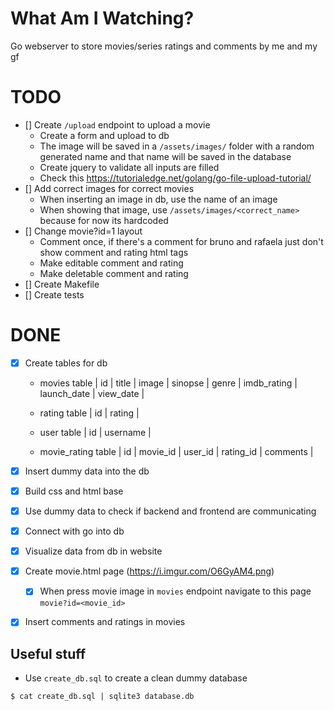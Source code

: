# What Am I Watching?

Go webserver to store movies/series ratings and comments by me and my gf

# TODO

- [] Create `/upload` endpoint to upload a movie
  - Create a form and upload to db
  - The image will be saved in a `/assets/images/` folder with a random generated name and that name will be saved in the database
  - Create jquery to validate all inputs are filled
  - Check this https://tutorialedge.net/golang/go-file-upload-tutorial/
- [] Add correct images for correct movies
  - When inserting an image in db, use the name of an image
  - When showing that image, use `/assets/images/<correct_name>` because for now its hardcoded
- [] Change movie?id=1 layout
  - Comment once, if there's a comment for bruno and rafaela just don't show comment and rating html tags
  - Make editable comment and rating
  - Make deletable comment and rating
- [] Create Makefile
- [] Create tests

# DONE

- [X] Create tables for db
	- movies table
      | id | title | image | sinopse | genre | imdb_rating | launch_date | view_date |

	- rating table
      | id | rating |

	- user table
	  | id | username |

	- movie_rating table
	  | id | movie_id | user_id | rating_id | comments |

- [X] Insert dummy data into the db
- [X] Build css and html base
- [X] Use dummy data to check if backend and frontend are communicating
- [X] Connect with go into db
- [X] Visualize data from db in website
- [X] Create movie.html page (https://i.imgur.com/O6GyAM4.png)
  - [X] When press movie image in `movies` endpoint navigate to this page `movie?id=<movie_id>`
- [X] Insert comments and ratings in movies

## Useful stuff

- Use `create_db.sql` to create a clean dummy database

```console
$ cat create_db.sql | sqlite3 database.db
```

